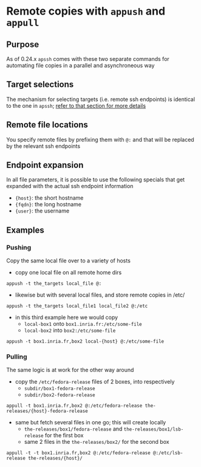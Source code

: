 # Remote copies with `appush` and `appull`

## Purpose

As of 0.24.x `apssh` comes with these two separate commands for automating file
copies in a parallel and asynchroneous way

## Target selections

The mechanism for selecting targets (i.e. remote ssh endpoints) is identical to
the one in `apssh`; <a href="README-apssh.html#targets-selection">refer to that section for more details</a>

## Remote file locations

You specify remote files by prefixing them with `@:` and that will be replaced by the relevant ssh endpoints

## Endpoint expansion

In all file parameters, it is possible to use the following specials that get expanded with the actual ssh endpoint information

* `{host}`: the short hostname
* `{fqdn}`: the long hostname
* `{user}`: the username

## Examples

### Pushing

Copy the same local file over to a variety of hosts

- copy one local file on all remote home dirs

```
appush -t the_targets local_file @:
```
- likewise but with several local files, and store remote copies in /etc/

```
appush -t the_targets local_file1 local_file2 @:/etc
```

- in this third example here we would copy
  - `local-box1` onto `box1.inria.fr:/etc/some-file`
  - `local-box2` into `box2:/etc/some-file`

```
appush -t box1.inria.fr,box2 local-{host} @:/etc/some-file
```


### Pulling

The same logic is at work for the other way around

- copy the `/etc/fedora-release` files of 2 boxes, into respectively
  - `subdir/box1-fedora-release`
  - `subdir/box2-fedora-release`

```
appull -t box1.inria.fr,box2 @:/etc/fedora-release the-releases/{host}-fedora-release
```

- same but fetch several files in one go; this will create locally
  - `the-releases/box1/fedora-release` and  `the-releases/box1/lsb-release` for the first box
  - same 2 files in the `the-releases/box2/` for the second box

```
appull -t -t box1.inria.fr,box2 @:/etc/fedora-release @:/etc/lsb-release the-releases/{host}/
```
